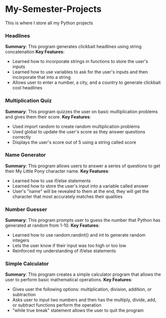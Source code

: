 # My-Semester-Projects
This is where I store all my Python projects

 ### Headlines
**Summary**: This program generates clickbait headlines using string concatenation 
**Key Features**: 
- Learned how to incorporate strings in functions to store the user's inputs
- Learned how to use variables to ask for the user's inputs and then incorporate that into a string
- Allows user to enter a number, a city, and a country to generate clickbait cool headlines

### Multiplication Quiz 
**Summary**: This program quizzes the user on basic multiplication problems and gives them their score. 
**Key Features**: 
- Used import random to create random multiplication problems
- Used global to update the user's score as they answer questions correctly
- Displays the user's score out of 5 using a string called score

### Name Generator 
**Summary**: This program allows users to answer a series of questions to get their My Little Pony character name. 
**Key Features**: 
- Learned how to use if/else statements 
- Learned how to store the user's input into a variable called answer 
- User's "name" will be revealed to them at the end, they will get the character that most accurately matches their qualities

### Number Guesser 
**Summary**: This program prompts user to guess the number that Python has generated at random from 1-10. 
**Key Features**: 
- Learned how to use random.randint() and int to generate random integers
- Lets the user know if their input was too high or too low
- Reinforced my understanding of if/else statements

### Simple Calculator 
**Summary**: This program creates a simple calculator program that allows the user to perform basic mathematical operations. 
**Key Features**: 
- Gives user the following options: multiplication, division, addition, or subtraction
- Asks user to input two numbers and then has the multiply, divide, add, or subtract functions perform the operation
- "while true break" statement allows the user to quit the program


